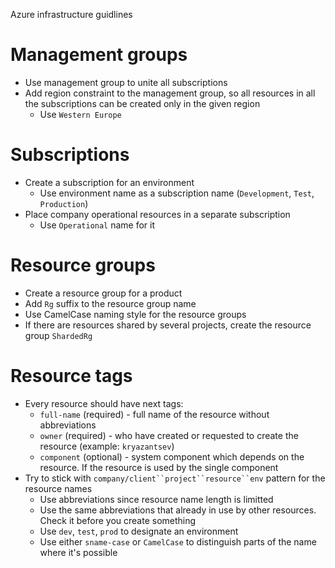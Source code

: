 Azure infrastructure guidlines

# Management groups

* Use management group to unite all subscriptions
* Add region constraint to the management group, so all resources in all the subscriptions can be created only in the given region
  * Use `Western Europe`

# Subscriptions

* Create a subscription for an environment
  * Use environment name as a subscription name (`Development`, `Test`, `Production`)
* Place company operational resources in a separate subscription
  * Use `Operational` name for it

# Resource groups

* Create a resource group for a product
* Add `Rg` suffix to the resource group name
* Use CamelCase naming style for the resource groups
* If there are resources shared by several projects, create the resource group `ShardedRg`

# Resource tags

* Every resource should have next tags:
  * `full-name` (required) - full name of the resource without abbreviations
  * `owner` (required) - who have created or requested to create the resource (example: `kryazantsev`)
  * `component` (optional) - system component which depends on the resource. If the resource is used by the single component
* Try to stick with `company/client``project``resource``env` pattern for the resource names
  * Use abbreviations since resource name length is limitted
  * Use the same abbreviations that already in use by other resources. Check it before you create something
  * Use `dev`, `test`, `prod` to designate an environment
  * Use either `sname-case` or `CamelCase` to distinguish parts of the name where it's possible
